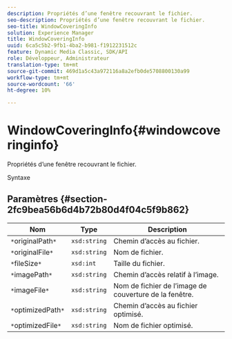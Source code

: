 ```yaml
---
description: Propriétés d’une fenêtre recouvrant le fichier.
seo-description: Propriétés d’une fenêtre recouvrant le fichier.
seo-title: WindowCoveringInfo
solution: Experience Manager
title: WindowCoveringInfo
uuid: 6ca5c5b2-9fb1-4ba2-b981-f1912231512c
feature: Dynamic Media Classic, SDK/API
role: Développeur, Administrateur
translation-type: tm+mt
source-git-commit: 469d1a5c43a972116a8a2efb0de5708800130a99
workflow-type: tm+mt
source-wordcount: '66'
ht-degree: 10%

---
```



# WindowCoveringInfo{#windowcoveringinfo}

Propriétés d’une fenêtre recouvrant le fichier.

Syntaxe

## Paramètres {#section-2fc9bea56b6d4b72b80d4f04c5f9b862}

| Nom | Type | Description |
|---|---|---|
| `*`originalPath`*` | `xsd:string` | Chemin d’accès au fichier. |
| `*`originalFile`*` | `xsd:string` | Nom de fichier. |
| `*`fileSize`*` | `xsd:int` | Taille du fichier. |
| `*`imagePath`*` | `xsd:string` | Chemin d’accès relatif à l’image. |
| `*`imageFile`*` | `xsd:string` | Nom de fichier de l’image de couverture de la fenêtre. |
| `*`optimizedPath`*` | `xsd:string` | Chemin d’accès au fichier optimisé. |
| `*`optimizedFile`*` | `xsd:string` | Nom de fichier optimisé. |

